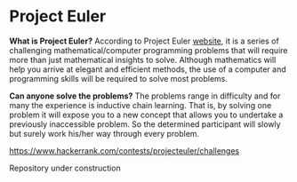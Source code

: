 # Project Euler

**What is Project Euler?**
According to Project Euler [website](https://projecteuler.net/), it is a series of challenging mathematical/computer programming problems that will require more than just mathematical insights to solve. Although mathematics will help you arrive at elegant and efficient methods, the use of a computer and programming skills will be required to solve most problems.


**Can anyone solve the problems?**
The problems range in difficulty and for many the experience is inductive chain learning. That is, by solving one problem it will expose you to a new concept that allows you to undertake a previously inaccessible problem. So the determined participant will slowly but surely work his/her way through every problem.

https://www.hackerrank.com/contests/projecteuler/challenges

Repository under construction
